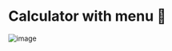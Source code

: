# Calculator with menu 🧮
![image](https://github.com/user-attachments/assets/4b427465-6632-42a8-b474-b96129e3b31e)
